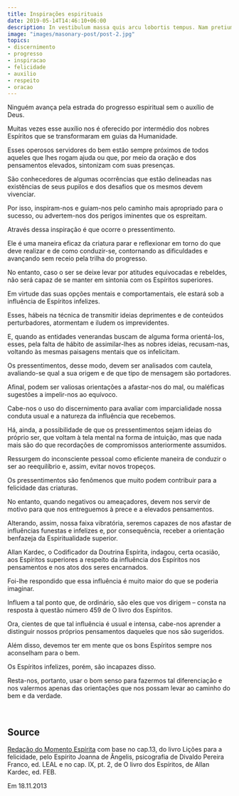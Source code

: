 ```yaml
---
title: Inspirações espirituais
date: 2019-05-14T14:46:10+06:00
description: In vestibulum massa quis arcu lobortis tempus. Nam pretium arcu in odio vulputate luctus.
image: "images/masonary-post/post-2.jpg"
topics: 
- discernimento
- progresso
- inspiracao
- felicidade
- auxilio
- respeito
- oracao
---
```


Ninguém avança pela estrada do progresso espiritual sem o auxílio de Deus.

Muitas vezes esse auxílio nos é oferecido por intermédio dos nobres Espíritos
que se transformaram em guias da Humanidade.

Esses operosos servidores do bem estão sempre próximos de todos aqueles que
lhes rogam ajuda ou que, por meio da oração e dos pensamentos elevados,
sintonizam com suas presenças.

São conhecedores de algumas ocorrências que estão delineadas nas existências de
seus pupilos e dos desafios que os mesmos devem vivenciar.

Por isso, inspiram-nos e guiam-nos pelo caminho mais apropriado para o sucesso,
ou advertem-nos dos perigos iminentes que os espreitam.

Através dessa inspiração é que ocorre o pressentimento.

Ele é uma maneira eficaz da criatura parar e reflexionar em torno do que deve
realizar e de como conduzir-se, contornando as dificuldades e avançando sem
receio pela trilha do progresso.

No entanto, caso o ser se deixe levar por atitudes equivocadas e rebeldes, não
será capaz de se manter em sintonia com os Espíritos superiores.

Em virtude das suas opções mentais e comportamentais, ele estará sob a
influência de Espíritos infelizes.

Esses, hábeis na técnica de transmitir ideias deprimentes e de conteúdos
perturbadores, atormentam e iludem os imprevidentes.

E, quando as entidades venerandas buscam de alguma forma orientá-los, esses,
pela falta de hábito de assimilar-lhes as nobres ideias, recusam-nas, voltando
às mesmas paisagens mentais que os infelicitam.

Os pressentimentos, desse modo, devem ser analisados com cautela, avaliando-se
qual a sua origem e de que tipo de mensagem são portadores.

Afinal, podem ser valiosas orientações a afastar-nos do mal, ou maléficas
sugestões a impelir-nos ao equívoco.

Cabe-nos o uso do discernimento para avaliar com imparcialidade nossa conduta
usual e a natureza da influência que recebemos.

Há, ainda, a possibilidade de que os pressentimentos sejam ideias do próprio
ser, que voltam à tela mental na forma de intuição, mas que nada mais são do
que recordações de compromissos anteriormente assumidos.

Ressurgem do inconsciente pessoal como eficiente maneira de conduzir o ser ao
reequilíbrio e, assim, evitar novos tropeços.

Os pressentimentos são fenômenos que muito podem contribuir para a felicidade
das criaturas.

No entanto, quando negativos ou ameaçadores, devem nos servir de motivo para
que nos entreguemos à prece e a elevados pensamentos.

Alterando, assim, nossa faixa vibratória, seremos capazes de nos afastar de
influências funestas e infelizes e, por consequência, receber a orientação
benfazeja da Espiritualidade superior.

Allan Kardec, o Codificador da Doutrina Espírita, indagou, certa ocasião, aos
Espíritos superiores a respeito da influência dos Espíritos nos pensamentos e
nos atos dos seres encarnados.

Foi-lhe respondido que essa influência é muito maior do que se poderia
imaginar.

Influem a tal ponto que, de ordinário, são eles que vos dirigem – consta na
resposta à questão número 459 de O livro dos Espíritos.

Ora, cientes de que tal influência é usual e intensa, cabe-nos aprender a
distinguir nossos próprios pensamentos daqueles que nos são sugeridos.

Além disso, devemos ter em mente que os bons Espíritos sempre nos aconselham
para o bem.

Os Espíritos infelizes, porém, são incapazes disso.

Resta-nos, portanto, usar o bom senso para fazermos tal diferenciação e nos
valermos apenas das orientações que nos possam levar ao caminho do bem e da
verdade.

 
## Source
[Redação do Momento Espírita](http://momento.com.br/pt/ler_texto.php?id=3980)
com base no cap.13, do livro Lições para a felicidade, 
pelo Espírito Joanna de Ângelis,
psicografia de Divaldo Pereira Franco, ed. LEAL e no cap. IX,
pt. 2, de O livro dos Espíritos, de Allan Kardec, ed. FEB.

Em 18.11.2013
